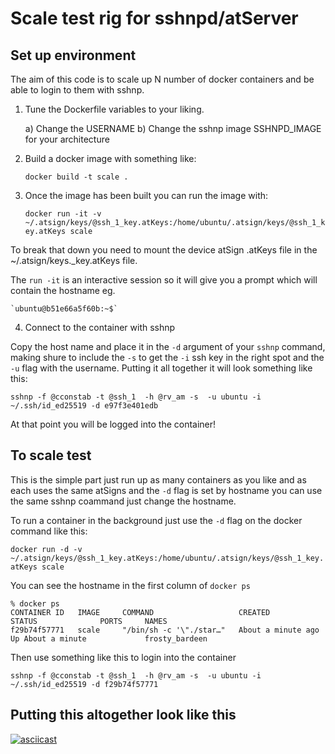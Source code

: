 # Scale test rig for sshnpd/atServer

## Set up environment
The aim of this code is to scale up N number of docker containers and be able to login to them with sshnp.

1) Tune the Dockerfile variables to your liking.
    
    a) Change the USERNAME
    b) Change the sshnp image SSHNPD_IMAGE for your architecture

2) Build a docker image with something like:

    `docker build -t scale .`

3) Once the image has been built you can run the image with:

    `docker run -it -v ~/.atsign/keys/@ssh_1_key.atKeys:/home/ubuntu/.atsign/keys/@ssh_1_key.atKeys scale`

To break that down you need to mount the device atSign .atKeys file in the ~/.atsign/keys.<atSign>_key.atKeys file.

The `run -it` is an interactive session so it will give you a prompt which will contain the hostname eg.

    `ubuntu@b51e66a5f60b:~$` 

4) Connect to the container with sshnp

Copy the host name and place it in the `-d` argument of your `sshnp` command, making shure to include the
`-s` to get the `-i` ssh key in the right spot and the `-u` flag with the username. Putting it all together it will look something like this:

`sshnp -f @cconstab -t @ssh_1  -h @rv_am -s  -u ubuntu -i ~/.ssh/id_ed25519 -d e97f3e401edb`

At that point you will be logged into the container! 

## To scale test
This is the simple part just run up as many containers as you like and as each uses the same atSigns and the `-d` flag is set by hostname you can use the same sshnp coammand just change the hostname.

To run a container in the background just use the `-d` flag on the docker command like this:

`docker run -d -v ~/.atsign/keys/@ssh_1_key.atKeys:/home/ubuntu/.atsign/keys/@ssh_1_key.atKeys scale`

You can see the hostname in the first column of `docker ps`

```
% docker ps
CONTAINER ID   IMAGE     COMMAND                   CREATED              STATUS              PORTS     NAMES
f29b74f57771   scale     "/bin/sh -c '\"./star…"   About a minute ago   Up About a minute             frosty_bardeen
```

Then use something like this to login into the container

`sshnp -f @cconstab -t @ssh_1  -h @rv_am -s  -u ubuntu -i ~/.ssh/id_ed25519 -d f29b74f57771`

## Putting this altogether look like this

[![asciicast](https://asciinema.org/a/YKN91isQPkg0zSybSwMlUIBZh.svg)](https://asciinema.org/a/YKN91isQPkg0zSybSwMlUIBZh)
